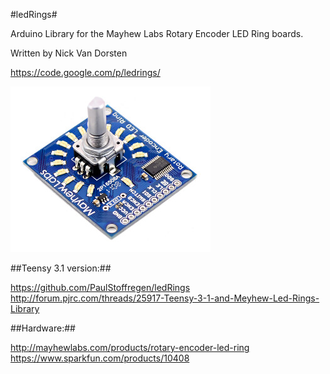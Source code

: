 #ledRings#

Arduino Library for the Mayhew Labs Rotary Encoder LED Ring boards. 

Written by Nick Van Dorsten

https://code.google.com/p/ledrings/

![Rotary Encoder LED Ring](https://raw.githubusercontent.com/PaulStoffregen/ledRings/master/extras/RotaryEncoderLedRing.jpg)

##Teensy 3.1 version:##

https://github.com/PaulStoffregen/ledRings
http://forum.pjrc.com/threads/25917-Teensy-3-1-and-Meyhew-Led-Rings-Library

##Hardware:##

http://mayhewlabs.com/products/rotary-encoder-led-ring
https://www.sparkfun.com/products/10408
